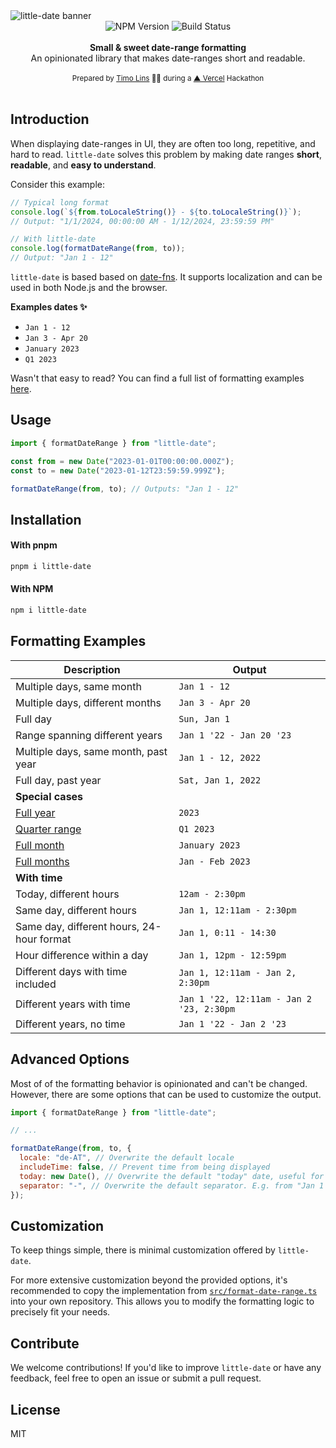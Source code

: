 <img alt="little-date banner" src="https://github.com/vercel/little-date/raw/main/.github/banner.png"/>

<div align="center">
    <img src="https://badgen.net/npm/v/little-date?" alt="NPM Version" />
    <img src="https://github.com/vercel/little-date/workflows/CI/badge.svg" alt="Build Status" />
</a>
</div>
<br />

<div align="center"><strong>Small & sweet date-range formatting</strong></div>
<div align="center">An opinionated library that makes date-ranges short and readable.</div>

<br />
<div align="center">
  <sub>Prepared by <a href="https://x.com/timolins">Timo Lins</a> 👨‍🍳 during a <a href="https://vercel.com/?ref=little-date">▲ Vercel</a> Hackathon</sub>
</div>

<br />

## Introduction

When displaying date-ranges in UI, they are often too long, repetitive, and hard to read. `little-date` solves this problem by making date ranges **short**, **readable**, and **easy to understand**.

Consider this example:

```javascript
// Typical long format
console.log(`${from.toLocaleString()} - ${to.toLocaleString()}`);
// Output: "1/1/2024, 00:00:00 AM - 1/12/2024, 23:59:59 PM"

// With little-date
console.log(formatDateRange(from, to));
// Output: "Jan 1 - 12"
```

`little-date` is based based on [date-fns](https://date-fns.org/). It supports localization and can be used in both Node.js and the browser.

**Examples dates ✨**

- `Jan 1 - 12`
- `Jan 3 - Apr 20`
- `January 2023`
- `Q1 2023`

Wasn't that easy to read? You can find a full list of formatting examples [here](#formatting-examples).

## Usage

```js
import { formatDateRange } from "little-date";

const from = new Date("2023-01-01T00:00:00.000Z");
const to = new Date("2023-01-12T23:59:59.999Z");

formatDateRange(from, to); // Outputs: "Jan 1 - 12"
```

## Installation

#### With pnpm

```sh
pnpm i little-date
```

#### With NPM

```sh
npm i little-date
```

## Formatting Examples

| Description                               | Output                                   |
| ----------------------------------------- | ---------------------------------------- |
| Multiple days, same month                 | `Jan 1 - 12`                             |
| Multiple days, different months           | `Jan 3 - Apr 20`                         |
| Full day                                  | `Sun, Jan 1`                             |
| Range spanning different years            | `Jan 1 '22 - Jan 20 '23`                 |
| Multiple days, same month, past year      | `Jan 1 - 12, 2022`                       |
| Full day, past year                       | `Sat, Jan 1, 2022`                       |
| **Special cases**                         |                                          |
| [Full year](https://github.com/vercel/little-date/blob/main/src/format-date-range.test.ts#L140-L145)                                 | `2023`                                   |
| [Quarter range](https://github.com/vercel/little-date/blob/main/src/format-date-range.test.ts#L147-L152)                             | `Q1 2023`                                |
| [Full month](https://github.com/vercel/little-date/blob/main/src/format-date-range.test.ts#L110-L115)                                | `January 2023`                           |
| [Full months](https://github.com/vercel/little-date/blob/main/src/format-date-range.test.ts#L154-L159)                               | `Jan - Feb 2023`                         |
| **With time**                             |                                          |
| Today, different hours                    | `12am - 2:30pm`                          |
| Same day, different hours                 | `Jan 1, 12:11am - 2:30pm`                |
| Same day, different hours, 24-hour format | `Jan 1, 0:11 - 14:30`                    |
| Hour difference within a day              | `Jan 1, 12pm - 12:59pm`                  |
| Different days with time included         | `Jan 1, 12:11am - Jan 2, 2:30pm`         |
| Different years with time                 | `Jan 1 '22, 12:11am - Jan 2 '23, 2:30pm` |
| Different years, no time                  | `Jan 1 '22 - Jan 2 '23`                  |

## Advanced Options

Most of of the formatting behavior is opinionated and can't be changed. However, there are some options that can be used to customize the output.

```js
import { formatDateRange } from "little-date";

// ...

formatDateRange(from, to, {
  locale: "de-AT", // Overwrite the default locale
  includeTime: false, // Prevent time from being displayed
  today: new Date(), // Overwrite the default "today" date, useful for testing
  separator: "-", // Overwrite the default separator. E.g. from "Jan 1 - 12" to "Jan 1 to 12"
});
```

## Customization

To keep things simple, there is minimal customization offered by `little-date`.

For more extensive customization beyond the provided options, it's recommended to copy the implementation from [`src/format-date-range.ts`](https://github.com/vercel/little-date/blob/main/src/format-date-range.ts) into your own repository. This allows you to modify the formatting logic to precisely fit your needs.

## Contribute

We welcome contributions! If you'd like to improve `little-date` or have any feedback, feel free to open an issue or submit a pull request.

## License

MIT
